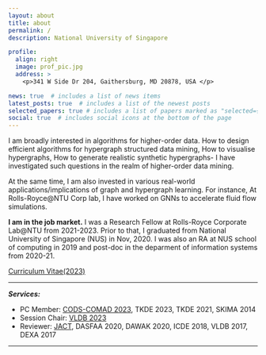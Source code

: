 ```yaml
---
layout: about
title: about
permalink: /
description: National University of Singapore

profile:
  align: right
  image: prof_pic.jpg
  address: >
    <p>341 W Side Dr 204, Gaithersburg, MD 20878, USA </p>

news: true  # includes a list of news items
latest_posts: true  # includes a list of the newest posts
selected_papers: true # includes a list of papers marked as "selected={true}"
social: true  # includes social icons at the bottom of the page
---
```


I am broadly interested in algorithms for higher-order data. How to design efficient algorithms for hypergraph structured data mining, How to visualise hypergraphs, How to generate realistic synthetic hypergraphs- I have investigated such questions in the realm of higher-order data mining.

At the same time, I am also invested in various real-world applications/implications of graph and hypergraph learning. For instance, At Rolls-Royce@NTU Corp lab, I have worked on GNNs to accelerate fluid flow simulations. 

<b>I am in the job market.</b> I was a Research Fellow at Rolls-Royce Corporate Lab@NTU from 2021-2023. Prior to that, I graduated from National University of Singapore (NUS) in Nov, 2020. I was also an RA at NUS school of computing in 2019 and post-doc in the deparment of information systems from 2020-21.
 
<a href='assets/pdf/Naheed_Resume.pdf'>Curriculum Vitae(2023)</a>

---------
***Services:*** 
- PC Member: [CODS-COMAD 2023](https://cods-comad.in/program-committee.php), TKDE 2023, TKDE 2021, SKIMA 2014
- Session Chair: [VLDB 2023](https://vldb.org/2023/?program-schedule#R30)
- Reviewer: [JACT](https://www.springer.com/journal/41468/), DASFAA 2020, DAWAK 2020, ICDE 2018, VLDB 2017, DEXA 2017

---------